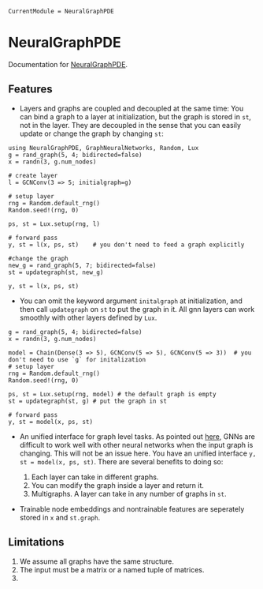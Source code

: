 ```@meta
CurrentModule = NeuralGraphPDE
```

# NeuralGraphPDE

Documentation for [NeuralGraphPDE](https://github.com/MilkshakeForReal/NeuralGraphPDE.jl).

## Features

  - Layers and graphs are coupled and decoupled at the same time: You can bind a graph to a layer at initialization, but the graph
    is stored in `st`, not in the layer. They are decoupled in the sense that you can easily update or change the graph by changing `st`:

```@example demo
using NeuralGraphPDE, GraphNeuralNetworks, Random, Lux
g = rand_graph(5, 4; bidirected=false)
x = randn(3, g.num_nodes)

# create layer
l = GCNConv(3 => 5; initialgraph=g)

# setup layer
rng = Random.default_rng()
Random.seed!(rng, 0)

ps, st = Lux.setup(rng, l)

# forward pass
y, st = l(x, ps, st)    # you don't need to feed a graph explicitly

#change the graph
new_g = rand_graph(5, 7; bidirected=false)
st = updategraph(st, new_g)

y, st = l(x, ps, st)
```

  - You can omit the keyword argument `initalgraph` at initialization, and then call `updategraph` on `st` to put the graph in it. All gnn layers can work smoothly with other layers defined by `Lux`.

```@example demo
g = rand_graph(5, 4; bidirected=false)
x = randn(3, g.num_nodes)

model = Chain(Dense(3 => 5), GCNConv(5 => 5), GCNConv(5 => 3))  # you don't need to use `g` for initalization
# setup layer
rng = Random.default_rng()
Random.seed!(rng, 0)

ps, st = Lux.setup(rng, model) # the default graph is empty
st = updategraph(st, g) # put the graph in st

# forward pass
y, st = model(x, ps, st)
```

  - An unified interface for graph level tasks. As pointed out [here](https://discourse.julialang.org/t/using-a-variable-graph-structure-with-neuralode-and-gcnconv/78881), GNNs are difficult to work well with other neural networks when the input graph is changing. This will not be an issue here. You have an unified interface `y, st = model(x, ps, st)`. There are several benefits to doing so:
    
     1. Each layer can take in different graphs.
     2. You can modify the graph inside a layer and return it.
     3. Multigraphs. A layer can take in any number of graphs in `st`.

  - Trainable node embeddings and nontrainable features are seperately stored in `x` and `st.graph`.

## Limitations

 1. We assume all graphs have the same structure.
 2. The input must be a matrix or a named tuple of matrices.
 3. 
